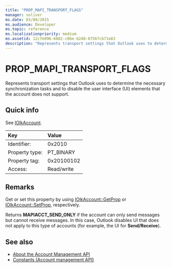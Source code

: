 ```yaml
---
title: "PROP_MAPI_TRANSPORT_FLAGS"
manager: soliver
ms.date: 03/09/2015
ms.audience: Developer
ms.topic: reference
ms.localizationpriority: medium
ms.assetid: 12cfe096-6882-c0be-b248-87567cb71e83
description: "Represents transport settings that Outlook uses to determine the necessary synchronization tasks and to disable the user interface (UI) elements that the account does not support."
---
```


# PROP_MAPI_TRANSPORT_FLAGS

Represents transport settings that Outlook uses to determine the necessary synchronization tasks and to disable the user interface (UI) elements that the account does not support.
  
## Quick info

See [IOlkAccount](iolkaccount.md).
  
|Key |Value |
|:-----|:-----|
|Identifier:  <br/> |0x2010  <br/> |
|Property type:  <br/> |PT_BINARY  <br/> |
|Property tag:  <br/> |0x20100102  <br/> |
|Access:  <br/> |Read/write  <br/> |
   
## Remarks

Get or set this property by using [IOlkAccount::GetProp](iolkaccount-getprop.md) or [IOlkAccount::SetProp](iolkaccount-setprop.md), respectively.
  
Returns **MAPIACCT_SEND_ONLY** if the account can only send messages but cannot receive messages. In this case, Outlook disables UI that does not apply to this type of accounts (for example, the UI for **Send/Receive**).
  
## See also

- [About the Account Management API](about-the-account-management-api.md)  
- [Constants (Account management API)](constants-account-management-api.md)

